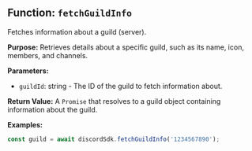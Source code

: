 ## Function: `fetchGuildInfo`

Fetches information about a guild (server).

**Purpose:**
Retrieves details about a specific guild, such as its name, icon, members, and channels.

**Parameters:**
- `guildId`: string - The ID of the guild to fetch information about.

**Return Value:**
A `Promise` that resolves to a guild object containing information about the guild.

**Examples:**
```typescript
const guild = await discordSdk.fetchGuildInfo('1234567890');
```